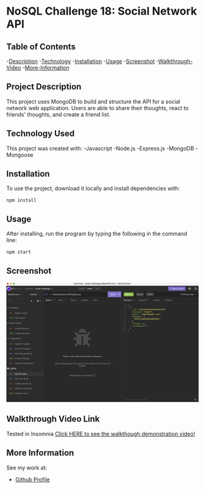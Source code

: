 # NoSQL Challenge 18: Social Network API

## Table of Contents
-[Description](#project-description)
-[Technology](#technology-used)
-[Installation](#installation)
-[Usage](#usage)
-[Screenshot](#screenshot)
-[Walkthrough-Video](#walkthrough-video-link)
-[More-Information](#more-information)

## Project Description
This project uses MongoDB to build and structure the API for a social network web application. Users are able to share their thoughts, react to friends' thoughts, and create a friend list. 

## Technology Used
This project was created with:
-Javascript
-Node.js
-Express.js
-MongoDB
-Mongoose

## Installation
To use the project, download it locally and install dependencies with:

```
npm install
```

## Usage
After installing, run the program by typing the following in the command line:

```
npm start
```
## Screenshot
![Screenshot](/screenshot.png)

## Walkthrough Video Link
Tested in Insomnia
[Click HERE to see the walkthough demonstration video!]()

## More Information
See my work at: 
- [Github Profile](https://github.com/bethanyshoun)